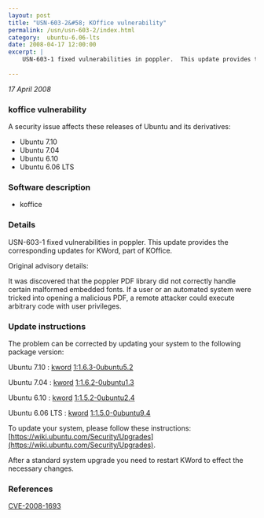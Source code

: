 ```yaml
---
layout: post
title: "USN-603-2&#58; KOffice vulnerability"
permalink: /usn/usn-603-2/index.html
category:  ubuntu-6.06-lts
date: 2008-04-17 12:00:00
excerpt: |
    USN-603-1 fixed vulnerabilities in poppler.  This update provides the corresponding updates for KWord, part of KOffice.
    
--- 
```

 
 

*17 April 2008*

### koffice vulnerability

A security issue affects these releases of Ubuntu and its derivatives:

* Ubuntu 7.10
* Ubuntu 7.04
* Ubuntu 6.10
* Ubuntu 6.06 LTS

### Software description

* koffice 

### Details

USN-603-1 fixed vulnerabilities in poppler. This update provides the corresponding updates for KWord, part of KOffice.

Original advisory details:

 It was discovered that the poppler PDF library did not correctly handle certain malformed embedded fonts. If a user or an automated system were tricked into opening a malicious PDF, a remote attacker could execute arbitrary code with user privileges. 

### Update instructions

The problem can be corrected by updating your system to the following package version:

Ubuntu 7.10
 : [kword](https://launchpad.net/ubuntu/+source/koffice) <span> [1:1.6.3-0ubuntu5.2](https://launchpad.net/ubuntu/+source/koffice/1:1.6.3-0ubuntu5.2) </span> 

Ubuntu 7.04
 : [kword](https://launchpad.net/ubuntu/+source/koffice) <span> [1:1.6.2-0ubuntu1.3](https://launchpad.net/ubuntu/+source/koffice/1:1.6.2-0ubuntu1.3) </span> 

Ubuntu 6.10
 : [kword](https://launchpad.net/ubuntu/+source/koffice) <span> [1:1.5.2-0ubuntu2.4](https://launchpad.net/ubuntu/+source/koffice/1:1.5.2-0ubuntu2.4) </span> 

Ubuntu 6.06 LTS
 : [kword](https://launchpad.net/ubuntu/+source/koffice) <span> [1:1.5.0-0ubuntu9.4](https://launchpad.net/ubuntu/+source/koffice/1:1.5.0-0ubuntu9.4) </span> 

To update your system, please follow these instructions: [https://wiki.ubuntu.com/Security/Upgrades](https://wiki.ubuntu.com/Security/Upgrades).

After a standard system upgrade you need to restart KWord to effect the necessary changes. 

### References

 
 [CVE-2008-1693](http://people.ubuntu.com/~ubuntu-security/cve/CVE-2008-1693)
 

